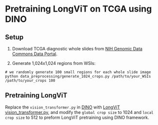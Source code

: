 # Pretraining LongViT on TCGA using DINO

## Setup

1. Download TCGA diagnostic whole slides from [NIH Genomic Data Commons Data Portal](https://portal.gdc.cancer.gov/).

2. Generate 1,024x1,024 regions from WSIs:
```
# we randomly generate 100 small regions for each whole slide image
python data_preprocessing/generate_1024_crops.py /path/to/your_WSIs /path/to/your_crops 100
```

## Pretraining LongViT

Replace the `vision_transformer.py` in [DINO](https://github.com/facebookresearch/dino) with [LongViT vision_transformer.py](../pretraining/vision_transformer.py), and modify the `global crop size` to 1024 and `local crop size` to 512 to preform LongViT pretraining using DINO framework.